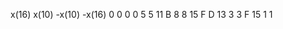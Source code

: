 x(16)   x(10)   -x(10)  -x(16)
0       0       0       0
5       5       11      B
8       8       15      F
D       13      3       3
F       15      1       1